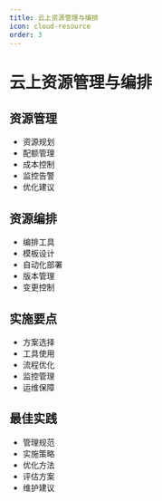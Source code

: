 ```yaml
---
title: 云上资源管理与编排
icon: cloud-resource
order: 3
---
```


# 云上资源管理与编排

## 资源管理
- 资源规划
- 配额管理
- 成本控制
- 监控告警
- 优化建议

## 资源编排
- 编排工具
- 模板设计
- 自动化部署
- 版本管理
- 变更控制

## 实施要点
- 方案选择
- 工具使用
- 流程优化
- 监控管理
- 运维保障

## 最佳实践
- 管理规范
- 实施策略
- 优化方法
- 评估方案
- 维护建议
